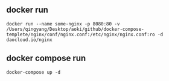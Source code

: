 ## docker run
```
docker run --name some-nginx -p 8080:80 -v /Users/qingyang/Desktop/aoki/github/docker-compose-templete/nginx/conf/nginx.conf:/etc/nginx/nginx.conf:ro -d daocloud.io/nginx
```

## docker compose run
```
docker-compose up -d
```